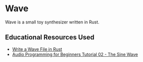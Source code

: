 # Wave
Wave is a small toy synthesizer written in Rust.

## Educational Resources Used
- [Write a Wave File in Rust](https://www.youtube.com/watch?v=odeWLp96fdo)
- [Audio Programming for Beginners Tutorial 02 - The Sine Wave](https://www.youtube.com/watch?v=Yk9CRHntoiI)
